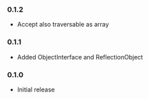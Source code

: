 
### 0.1.2

* Accept also traversable as array

### 0.1.1

* Added ObjectInterface and ReflectionObject

### 0.1.0

* Initial release

